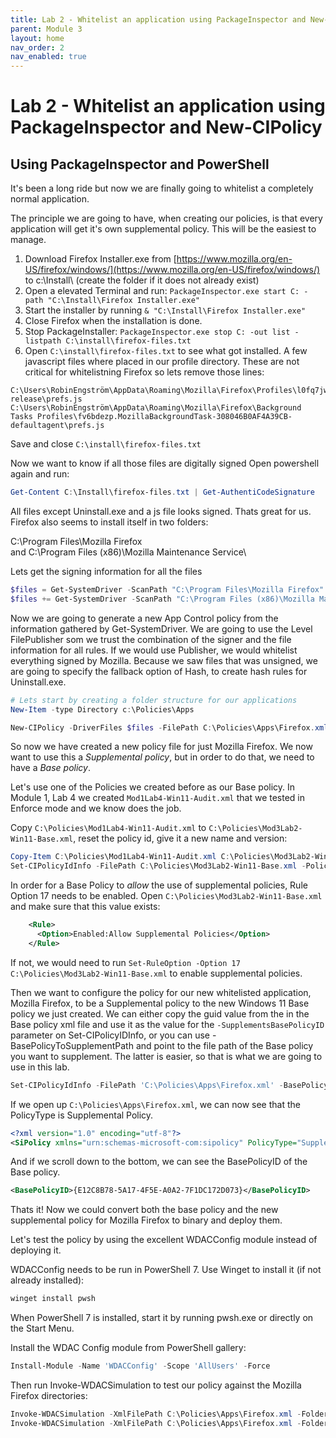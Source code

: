 ```yaml
---
title: Lab 2 - Whitelist an application using PackageInspector and New-CIPolicy
parent: Module 3
layout: home
nav_order: 2
nav_enabled: true
---
```


# Lab 2 - Whitelist an application using PackageInspector and New-CIPolicy


## Using PackageInspector and PowerShell

It's been a long ride but now we are finally going to whitelist a completely normal application.

The principle we are going to have, when creating our policies, is that every application will get it's own supplemental policy. This will be the easiest to manage.


1. Download Firefox Installer.exe from [https://www.mozilla.org/en-US/firefox/windows/](https://www.mozilla.org/en-US/firefox/windows/) to c:\Install\ (create the folder if it does not already exist)
2. Open a elevated Terminal and run: `PackageInspector.exe start C: -path "C:\Install\Firefox Installer.exe"`
3. Start the installer by running `& "C:\Install\Firefox Installer.exe"`
4. Close Firefox when the installation is done.
5. Stop PackageInstaller: `PackageInspector.exe stop C: -out list -listpath C:\install\firefox-files.txt`
6. Open `C:\install\firefox-files.txt` to see what got installed. A few javascript files where placed in our profile directory. These are not critical for whitelistning Firefox so lets remove those lines:

```
C:\Users\RobinEngström\AppData\Roaming\Mozilla\Firefox\Profiles\l0fq7jw3.default-release\prefs.js
C:\Users\RobinEngström\AppData\Roaming\Mozilla\Firefox\Background Tasks Profiles\fv6bdezp.MozillaBackgroundTask-308046B0AF4A39CB-defaultagent\prefs.js
```
Save and close `C:\install\firefox-files.txt`


Now we want to know if all those files are digitally signed
Open powershell again and run:
```powershell
Get-Content C:\Install\firefox-files.txt | Get-AuthentiCodeSignature
```
All files except Uninstall.exe and a js file looks signed. Thats great for us. Firefox also seems to install itself in two folders:

C:\Program Files\Mozilla Firefox\
and
C:\Program Files (x86)\Mozilla Maintenance Service\

Lets get the signing information for all the files

```powershell
$files = Get-SystemDriver -ScanPath "C:\Program Files\Mozilla Firefox" -UserPEs -NoShadowCopy
$files += Get-SystemDriver -ScanPath "C:\Program Files (x86)\Mozilla Maintenance Service\" -UserPEs -NoShadowCopy
```

Now we are going to generate a new App Control policy from the information gathered by Get-SystemDriver. We are going to use the Level FilePublisher som we trust the combination of the signer and the file information for all rules. If we would use Publisher, we would whitelist everything signed by Mozilla. Because we saw files that was unsigned, we are going to specify the fallback option of Hash, to create hash rules for Uninstall.exe.

```powershell
# Lets start by creating a folder structure for our applications
New-Item -type Directory c:\Policies\Apps

New-CIPolicy -DriverFiles $files -FilePath C:\Policies\Apps\Firefox.xml -Level FilePublisher -Fallback Hash
```

So now we have created a new policy file for just Mozilla Firefox.
We now want to use this a *Supplemental policy*, but in order to do that, we need to have a *Base policy*.
 
Let's use one of the Policies we created before as our Base policy. In Module 1, Lab 4 we created `Mod1Lab4-Win11-Audit.xml` that we tested in Enforce mode and we know does the job.

Copy `C:\Policies\Mod1Lab4-Win11-Audit.xml` to `C:\Policies\Mod3Lab2-Win11-Base.xml`, reset the policy id, give it a new name and version:

```powershell
Copy-Item C:\Policies\Mod1Lab4-Win11-Audit.xml C:\Policies\Mod3Lab2-Win11-Base.xml
Set-CIPolicyIdInfo -FilePath C:\Policies\Mod3Lab2-Win11-Base.xml -PolicyName "Win11 Base Policy (UMCI/KMCI)" -PolicyId "20241017" -ResetPolicyID
```

In order for a Base Policy to *allow* the use of supplemental policies, Rule Option 17 needs to be enabled. Open `C:\Policies\Mod3Lab2-Win11-Base.xml`
and make sure that this value exists:

```xml
    <Rule>
      <Option>Enabled:Allow Supplemental Policies</Option>
    </Rule>
```

If not, we would need to run `Set-RuleOption -Option 17 C:\Policies\Mod3Lab2-Win11-Base.xml` to enable supplemental policies.


Then we want to configure the policy for our new whitelisted application, Mozilla Firefox, to be a Supplemental policy to the new Windows 11 Base policy we just created.
We can either copy the guid value from the <BasePolicyID> in the Base policy xml file and use it as the value for the `-SupplementsBasePolicyID` parameter on Set-CIPolicyIDInfo, or you can use -BasePolicyToSupplementPath and point to the file path of the Base policy you want to supplement. The latter is easier, so that is what we are going to use in this lab.

```powershell
Set-CIPolicyIdInfo -FilePath 'C:\Policies\Apps\Firefox.xml' -BasePolicyToSupplementPath C:\Policies\Mod3Lab2-Win11-Base.xml
```

If we open up `C:\Policies\Apps\Firefox.xml`, we can now see that the PolicyType is Supplemental Policy.

```xml
<?xml version="1.0" encoding="utf-8"?>
<SiPolicy xmlns="urn:schemas-microsoft-com:sipolicy" PolicyType="Supplemental Policy">
```

And if we scroll down to the bottom, we can see the BasePolicyID of the Base policy.

```xml
<BasePolicyID>{E12C8B78-5A17-4F5E-A0A2-7F1DC172D073}</BasePolicyID>
```


Thats it! Now we could convert both the base policy and the new supplemental policy for Mozilla Firefox to binary and deploy them.


Let's test the policy by using the excellent WDACConfig module instead of deploying it.

WDACConfig needs to be run in PowerShell 7. Use Winget to install it (if not already installed):

```powershell
winget install pwsh
```

When PowerShell 7 is installed, start it by running pwsh.exe or directly on the Start Menu.

Install the WDAC Config module from PowerShell gallery:

```powershell
Install-Module -Name 'WDACConfig' -Scope 'AllUsers' -Force
```
Then run Invoke-WDACSimulation to test our policy against the Mozilla Firefox directories:

```powershell
Invoke-WDACSimulation -XmlFilePath C:\Policies\Apps\Firefox.xml -Folderpath "C:\Program Files\Mozilla Firefox"
Invoke-WDACSimulation -XmlFilePath C:\Policies\Apps\Firefox.xml -Folderpath "C:\Program Files (x86)\Mozilla Maintenance Service\"
```